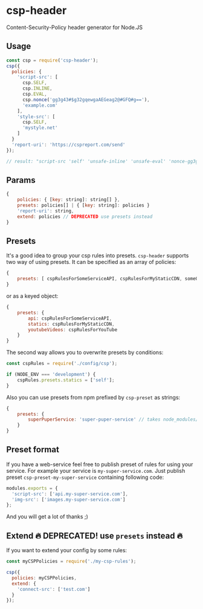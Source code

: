 # csp-header
Content-Security-Policy header generator for Node.JS

## Usage
```js
const csp = require('csp-header');
csp({
  policies: {
    'script-src': [
      csp.SELF,
      csp.INLINE,
      csp.EVAL,
      csp.nonce('gg3g43#$g32gqewgaAEGeag2@#GFQ#g=='),
      'example.com'
    ],
    'style-src': [
      csp.SELF,
      'mystyle.net'
    ]
  }
  'report-uri': 'https://cspreport.com/send'
});

// result: "script-src 'self' 'unsafe-inline' 'unsafe-eval' 'nonce-gg3g43#$g32gqewgaAEGeag2@#GFQ#g==' example.com; style-src 'self' mystyle.net; report-uri https://cspreport.com/send;"
```

## Params
```js
{
	policies: { [key: string]: string[] },
	presets: policies[] | { [key: string]: policies }
	'report-uri': string,
	extend: policies // DEPRECATED use presets instead
}
```

## Presets
It's a good idea to group your csp rules into presets. `csp-header` supports two way of using presets.
It can be specified as an array of policies:
```js
{
	presets: [ cspRulesForSomeServiceAPI, cspRulesForMyStaticCDN, someOtherCSPRules ]
}
```

or as a keyed object:
```js
{
	presets: {
		api: cspRulesForSomeServiceAPI,
		statics: cspRulesForMyStaticCDN,
		youtubeVideos: cspRulesForYouTube
	}
}
```

The second way allows you to overwrite presets by conditions:
```js
const cspRules = require('./config/csp');

if (NODE_ENV === 'development') {
	cspRules.presets.statics = ['self'];
}
```

Also you can use presets from npm prefixed by `csp-preset` as strings:
```js
{
	presets: {
		superPuperService: 'super-puper-service' // takes node_modules/csp-preset-super-puper-service
	}
}
```

## Preset format
If you have a web-service feel free to publish preset of rules for using your service. For example your service is ``my-super-service.com``. Just publish preset ``csp-preset-my-super-service`` containing following code:
```js
modules.exports = {
  'script-src': ['api.my-super-service.com'],
  'img-src': ['images.my-super-service.com']
};
```

And you will get a lot of thanks ;)


## Extend 🔥 DEPRECATED! use `presets` instead 🔥
If you want to extend your config by some rules:
```js
const myCSPPolicies = require('./my-csp-rules');

csp({
  policies: myCSPPolicies,
  extend: {
    'connect-src': ['test.com']
  }
});
```
